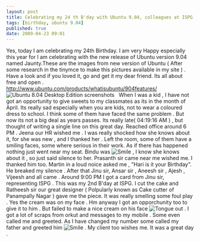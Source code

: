 ```yaml
---
layout: post
title: Celebrating my 24 th B'day with Ubuntu 9.04, colleagues at ISPG, friends and dear ones
tags: [birthday, ubuntu 9.04]
published: true
date: 2009-04-23 09:01
---
```

Yes, today I am celebrating my 24th Birthday. I am very Happy especially this year for I am celebrating with the new release of Ubuntu version 9.04 named Jaunty.These are the images from new version of Ubuntu ( After some research in the tinymce to make this pictures available in my site ) . Have a look and if you loved it, go and get it my dear friend. Its all about free and open . http://www.ubuntu.com/products/whatisubuntu/904features/     ![Ubuntu 8.04 Desktop Edition screenshots](http://www.ubuntu.com/products/whatisubuntu/904features/images/features/screens/photos/main.jpg)    When I was a kid , I have not got an opportunity to give sweets to my classmates as its in the month of April. Its really sad especially when you are kids, not to wear a coloured dress to school. I think some of them have faced the same problem . But now its not a big deal as years passes.  Its really late( 04:19:16 AM ) , but thought of writing a single line on this great day.  Reached office around 6 PM . Jeena our HR wished me . I was really shocked how she knows about it, for she was new , and I thanked her . Left the room, some of them have a smiling faces, some where serious in their work. As if there has happened nothing just went near my seat. Bindu was ![Smile](plugins/editors/tinymce/jscripts/tiny_mce/plugins/emotions/images/smiley-smile.gif "Smile") , I know she knows about it , so just said silence to her. Prasanth sir came near me wished me. I thanked him too. Martin in a loud noice asked me , "Hari is it your Birthday". He breaked my silence . After that Jinu sir, Ansar sir , Aneesh sir , Ajesh , Vijeesh and all came . Around 9:00 PM I got a card from Jinu sir, representing ISPG . This was my 2nd B'day at ISPG. I cut the cake and Ratheesh sir our great designer ( Polpularly known as Cake cutter of Panampally Nagar ) gave me the piece. It was really smelling some foul play . Yes the cream was on my face . Hm anyway I got an opporchunity too to give it to him . But failed to make a nice cream on his face ![Tongue out](plugins/editors/tinymce/jscripts/tiny_mce/plugins/emotions/images/smiley-tongue-out.gif "Tongue out") .  I got a lot of scraps from orkut and messages to my mobile . Some even called me and greeted. As I have changed my number some called my father and greeted him ![Smile](plugins/editors/tinymce/jscripts/tiny_mce/plugins/emotions/images/smiley-smile.gif "Smile") . My client too wishes me. It was a great day .   
